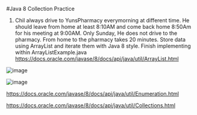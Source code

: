 #Java 8 Collection Practice
1. Chil always drive to YunsPharmacy everymorning at different time. He should leave from home at least 8:10AM and come back home 8:50Am for his meeting at 9:00AM.
   Only Sunday, He does not drive to the pharmacy. From home to the pharmacy takes 20 minutes.
   Store data using ArrayList and iterate them with Java 8 style.
   Finish implementing within ArrayListExample.java
https://docs.oracle.com/javase/8/docs/api/java/util/ArrayList.html

![image](https://user-images.githubusercontent.com/76067750/117606062-15a66780-b127-11eb-98a0-871621db338d.png)

![image](https://user-images.githubusercontent.com/76067750/118215770-34b33b00-b440-11eb-8d1e-b90b1c491b40.png)


https://docs.oracle.com/javase/8/docs/api/java/util/Enumeration.html

https://docs.oracle.com/javase/8/docs/api/java/util/Collections.html





